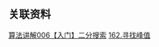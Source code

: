 ## 关联资料

[算法讲解006【入门】二分搜索](https://www.bilibili.com/video/BV1bX4y177uT/)
[162.寻找峰值](https://leetcode.cn/problems/find-peak-element/description/)